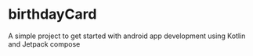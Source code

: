 # birthdayCard
A simple project to get started with android app development using Kotlin and Jetpack compose
